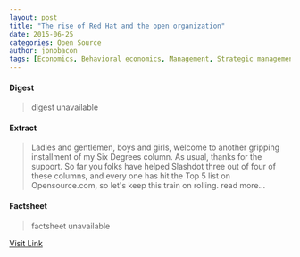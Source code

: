 ```yaml
---
layout: post
title: "The rise of Red Hat and the open organization"
date: 2015-06-25
categories: Open Source
author: jonobacon
tags: [Economics, Behavioral economics, Management, Strategic management, Organization, Leadership, Red Hat, Open-source model, Market (economics), Employment, Business]
---
```



#### Digest
>digest unavailable

#### Extract
>Ladies and gentlemen, boys and girls, welcome to another gripping installment of my Six Degrees column. As usual, thanks for the support. So far you folks have helped Slashdot three out of four of these columns, and every one has hit the Top 5 list on Opensource.com, so let's keep this train on rolling. read more...

#### Factsheet
>factsheet unavailable

[Visit Link](http://opensource.com/open-organization/15/6/rise-of-the-open-organization)


